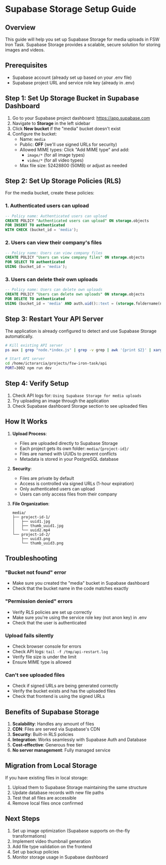 # Supabase Storage Setup Guide

## Overview
This guide will help you set up Supabase Storage for media uploads in FSW Iron Task. Supabase Storage provides a scalable, secure solution for storing images and videos.

## Prerequisites
- Supabase account (already set up based on your .env file)
- Supabase project URL and service role key (already in .env)

## Step 1: Set Up Storage Bucket in Supabase Dashboard

1. Go to your Supabase project dashboard: https://app.supabase.com
2. Navigate to **Storage** in the left sidebar
3. Click **New bucket** if the "media" bucket doesn't exist
4. Configure the bucket:
   - Name: `media`
   - Public: **OFF** (we'll use signed URLs for security)
   - Allowed MIME types: Click "Add MIME type" and add:
     - `image/*` (for all image types)
     - `video/*` (for all video types)
   - Max file size: 52428800 (50MB) or adjust as needed

## Step 2: Set Up Storage Policies (RLS)

For the media bucket, create these policies:

### 1. Authenticated users can upload
```sql
-- Policy name: Authenticated users can upload
CREATE POLICY "Authenticated users can upload" ON storage.objects
FOR INSERT TO authenticated
WITH CHECK (bucket_id = 'media');
```

### 2. Users can view their company's files
```sql
-- Policy name: Users can view company files
CREATE POLICY "Users can view company files" ON storage.objects
FOR SELECT TO authenticated
USING (bucket_id = 'media');
```

### 3. Users can delete their own uploads
```sql
-- Policy name: Users can delete own uploads
CREATE POLICY "Users can delete own uploads" ON storage.objects
FOR DELETE TO authenticated
USING (bucket_id = 'media' AND auth.uid()::text = (storage.foldername(name))[1]);
```

## Step 3: Restart Your API Server

The application is already configured to detect and use Supabase Storage automatically.

```bash
# Kill existing API server
ps aux | grep "node.*index.js" | grep -v grep | awk '{print $2}' | xargs -r kill

# Start API server
cd /home/ictorarcia/projects/fsw-iron-task/api
PORT=3002 npm run dev
```

## Step 4: Verify Setup

1. Check API logs for: `Using Supabase Storage for media uploads`
2. Try uploading an image through the application
3. Check Supabase dashboard Storage section to see uploaded files

## How It Works

1. **Upload Process**:
   - Files are uploaded directly to Supabase Storage
   - Each project gets its own folder: `media/{project-id}/`
   - Files are named with UUIDs to prevent conflicts
   - Metadata is stored in your PostgreSQL database

2. **Security**:
   - Files are private by default
   - Access is controlled via signed URLs (1-hour expiration)
   - Only authenticated users can upload
   - Users can only access files from their company

3. **File Organization**:
   ```
   media/
   ├── project-id-1/
   │   ├── uuid1.jpg
   │   ├── thumb_uuid1.jpg
   │   └── uuid2.mp4
   └── project-id-2/
       ├── uuid3.png
       └── thumb_uuid3.png
   ```

## Troubleshooting

### "Bucket not found" error
- Make sure you created the "media" bucket in Supabase dashboard
- Check that the bucket name in the code matches exactly

### "Permission denied" errors
- Verify RLS policies are set up correctly
- Make sure you're using the service role key (not anon key) in .env
- Check that the user is authenticated

### Upload fails silently
- Check browser console for errors
- Check API logs: `tail -f /tmp/api-restart.log`
- Verify file size is under the limit
- Ensure MIME type is allowed

### Can't see uploaded files
- Check if signed URLs are being generated correctly
- Verify the bucket exists and has the uploaded files
- Check that frontend is using the signed URLs

## Benefits of Supabase Storage

1. **Scalability**: Handles any amount of files
2. **CDN**: Files are served via Supabase's CDN
3. **Security**: Built-in RLS policies
4. **Integration**: Works seamlessly with Supabase Auth and Database
5. **Cost-effective**: Generous free tier
6. **No server management**: Fully managed service

## Migration from Local Storage

If you have existing files in local storage:

1. Upload them to Supabase Storage maintaining the same structure
2. Update database records with new file paths
3. Test that all files are accessible
4. Remove local files once confirmed

## Next Steps

1. Set up image optimization (Supabase supports on-the-fly transformations)
2. Implement video thumbnail generation
3. Add file type validation on the frontend
4. Set up backup policies
5. Monitor storage usage in Supabase dashboard